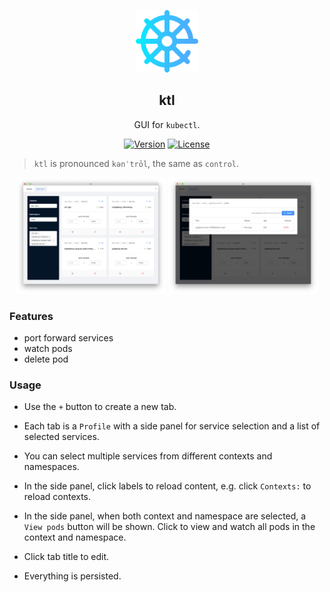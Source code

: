 <p align="center"><img width="100" src="https://raw.githubusercontent.com/cheng-kang/ktl/master/docs/img/ktl.png" alt="ktl logo"></p>

<h2 align="center">ktl</h2>

<p align="center">GUI for <code>kubectl</code>.</p>

<p align="center">
  <a href="https://www.npmjs.com/package/@chengkang/ktl"><img src="https://img.shields.io/npm/v/@chengkang/ktl.svg" alt="Version"></a>
  <a href="https://www.npmjs.com/package/@chengkang/ktl"><img src="https://img.shields.io/npm/l/@chengkang/ktl.svg" alt="License"></a>
</p>

> `ktl` is pronounced `kənˈtrōl`, the same as `control`.

<p align="center">
  <img width="240" src="https://raw.githubusercontent.com/cheng-kang/ktl/master/docs/img/profile.png" alt="profile"/>
  <img width="240" src="https://raw.githubusercontent.com/cheng-kang/ktl/master/docs/img/pods.png" alt="pods"/>
</p>

### Features

- port forward services
- watch pods
- delete pod

### Usage

- Use the `+` button to create a new tab. 

- Each tab is a `Profile` with a side panel for service selection and a list of selected services.

- You can select multiple services from different contexts and namespaces.

- In the side panel, click labels to reload content, e.g. click `Contexts:` to reload contexts.

- In the side panel, when both context and namespace are selected, a `View pods` button will be shown. Click to view and watch all pods in the context and namespace.

- Click tab title to edit.

- Everything is persisted.
